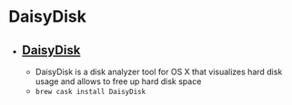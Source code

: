 # DaisyDisk
- [DaisyDisk](https://daisydiskapp.com/)
  - 
  - DaisyDisk is a disk analyzer tool for OS X that visualizes hard disk usage and allows to free up hard disk space
  - `brew cask install DaisyDisk`
